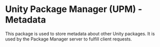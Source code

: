 # Unity Package Manager (UPM) - Metadata

This package is used to store metadata about other Unity packages.  It is used by the Package Manager server to fulfill client requests.
